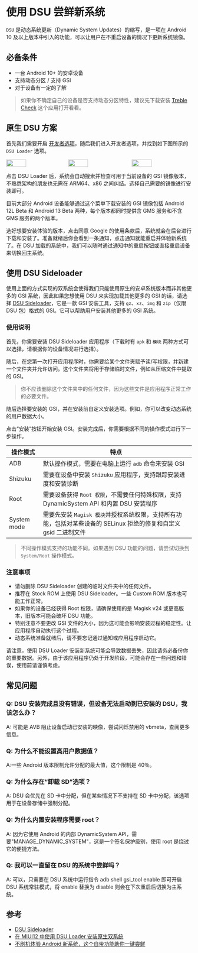 # 使用 DSU 尝鲜新系统

`DSU` 是动态系统更新（Dynamic System Updates）的缩写，是一项在 Android 10 及以上版本中引入的功能，可以让用户在不重启设备的情况下更新系统镜像。


## 必备条件

- 一台 Android 10+ 的安卓设备
- 支持动态分区 / 支持 GSI
- 对于设备有一定的了解

> 如果你不确定自己的设备是否支持动态分区特性，建议先下载安装 [Treble Check](https://github.com/kevintresuelo/treble) 这个应用打开看看。

## 原生 DSU 方案

首先我们需要开启 [开发者选项](https://developer.android.google.cn/studio/debug/dev-options?hl=zh-cn)，随后我们进入开发者选项，并找到如下图所示的 `DSU Loader` 选项。

<div style="display:flex;">
    <img src="/assets/Android/DSU/Native%20DSU.png" style="width:33%; margin-right:5px;">
    <img src="/assets/Android/DSU/DSU%20Selection.png" style="width:33%; margin-right:5px;">
    <img src="/assets/Android/DSU/DSU%20Complete%20Notice.png" style="width:33%; margin-left:5px;">
</div>

点击 DSU Loader 后，系统会自动搜索并检查可用于当前设备的 GSI 镜像版本，不熟悉架构的朋友也无需在 ARM64、x86 之间纠结。选择自己需要的镜像进行安装即可。

目前大部分 Android 设备能够通过这个菜单下载安装的 GSI 镜像包括 Android 12L Beta 和 Android 13 Beta 两种，每个版本都同时提供含 GMS 服务和不含 GMS 服务的两个版本。

选好想要安装体验的版本，点击同意 Google 的使用条款后，系统就会在后台进行下载和安装了。准备就绪后你会看到一条通知，点击通知就能重启并体验新系统了。在 DSU 加载的系统中，我们可以随时通过通知中的重启按钮或直接重启设备来切换回主系统。

## 使用 DSU Sideloader

使用上面的方式实现的双系统会使得我们只能使用原生的安卓系统版本而非其他更多的 GSI 系统，因此如果您想使用 DSU 来实现加载其他更多的 GSI 的话，请选择 [DSU Sideloader](https://github.com/VegaBobo/DSU-Sideloader)，它是一款 GSI 安装工具，支持 `gz`、`xz`、`img` 和 `zip`（仅限 DSU 包）格式的 GSI。它可以帮助用户安装其他更多的 GSI 系统。

### 使用说明

首先，你需要安装 DSU Sideloader 应用程序（下载时有 `apk` 和 `模块` 两种方式可以选择，请根据你的设备情况进行选择）。

随后，在您第一次打开应用程序时，你需要给某个文件夹赋予读/写权限，并新建一个文件夹并允许访问。这个文件夹将用于存储临时文件，例如从压缩文件中提取的 GSI。

> 你不应该删除这个文件夹中的任何文件，因为这些文件是应用程序正常工作的必要文件。

随后选择要安装的 GSI，并在安装前自定义安装选项。例如，你可以改变动态系统的用户数据大小。

点击“安装”按钮开始安装 GSI。安装完成后，你需要根据不同的操作模式进行下一步操作。

| 操作模式    | 特点                                                                                                            |
| ----------- | --------------------------------------------------------------------------------------------------------------- |
| ADB         | 默认操作模式，需要在电脑上运行 `adb` 命令来安装 GSI                                                               |
| Shizuku     | 需要在设备中安装 `Shizuku` 应用程序，支持跟踪安装进度和安装诊断                                                   |
| Root        | 需要设备获得 `Root 权限`，不需要任何特殊权限，支持 DynamicSystem API 和内置 DSU 安装程序                          |
| System mode | 需要先安装 `Magisk 模块`并授权系统权限，支持所有功能，包括对某些设备的 SELinux 拒绝的修复和自定义 gsid 二进制文件 |

> 不同操作模式支持的功能不同。如果遇到 DSU 功能的问题，请尝试切换到 `System/Root` 操作模式。

### 注意事项

- 请勿删除 DSU Sideloader 创建的临时文件夹中的任何文件。
- 推荐在 Stock ROM 上使用 DSU Sideloader。一些 Custom ROM 版本也可能工作正常。
- 如果你的设备已经获得 Root 权限，请确保使用的是 Magisk v24 或更高版本，旧版本可能会破坏 DSU 功能。
- 特别注意不要更改 GSI 文件的大小，因为这可能会影响安装过程的稳定性。让应用程序自动执行这个过程。
- 动态系统准备就绪后，请不要忘记通过通知或应用程序启动它。

请注意，使用 DSU Loader 安装新系统可能会导致数据丢失，因此请务必备份你的重要数据。另外，由于该应用程序仍处于开发阶段，可能会存在一些问题和错误，使用前请谨慎考虑。

## 常见问题

### Q: DSU 安装完成且没有错误，但设备无法启动到已安装的 DSU，我该怎么办？

A: 可能是 AVB 阻止设备启动已安装的映像，尝试闪烁禁用的 vbmeta，查阅更多信息。

### Q: 为什么不能设置高用户数据值？

A:一些 Android 版本限制允许分配的最大值，这个限制是 40％。

### Q: 为什么存在“卸载 SD”选项？

A: DSU 会优先在 SD 卡中分配，但在某些情况下不支持在 SD 卡中分配，该选项用于在设备存储中强制分配。

### Q: 为什么内置安装程序需要 root？

A: 因为它使用 Android 的内部 DynamicSystem API，需要"MANAGE_DYNAMIC_SYSTEM"，这是一个签名保护级别，使用 root 是绕过它的便捷方法。

### Q: 我可以一直留在 DSU 的系统中尝鲜吗？

A: 可以，只需要在 DSU 系统中运行指令 adb shell gsi_tool enable 即可开启 DSU 系统常驻模式，将 enable 替换为 disable 则会在下次重启后切换为主系统。

## 参考

- [DSU Sideloader](https://github.com/VegaBobo/DSU-Sideloader)
- [在 MIUI12 中使用 DSU Loader 安装原生双系统](https://xapoq.com/archives/82)
- [不刷机体验 Android 新系统，这个自带功能助你一键尝鲜](https://client.sspai.com/post/73603#!)
